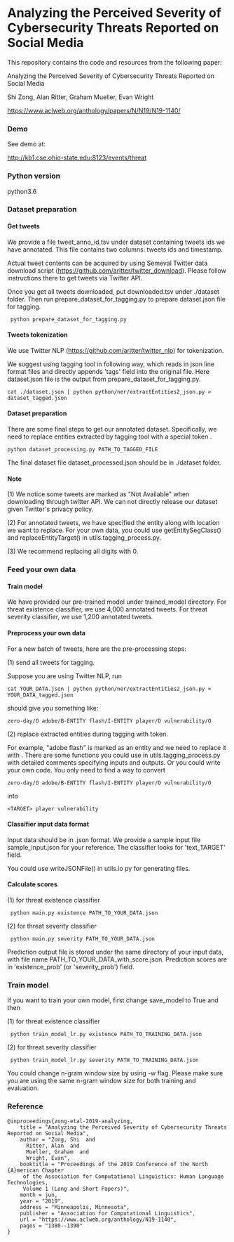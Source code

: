 

Analyzing the Perceived Severity of Cybersecurity Threats Reported on Social Media
====================

This repository contains the code and resources from the following paper:

Analyzing the Perceived Severity of Cybersecurity Threats Reported on Social Media

Shi Zong, Alan Ritter, Graham Mueller, Evan Wright

https://www.aclweb.org/anthology/papers/N/N19/N19-1140/

### Demo

See demo at:

http://kb1.cse.ohio-state.edu:8123/events/threat

### Python version

python3.6

### Dataset preparation

#### Get tweets

We provide a file tweet_anno_id.tsv under dataset containing tweets ids we have annotated. This file contains two columns: tweets ids and timestamp.

Actual tweet contents can be acquired by using Semeval Twitter data download script (https://github.com/aritter/twitter_download). Please follow instructions there to get tweets via Twitter API.

Once you get all tweets downloaded, put downloaded.tsv under ./dataset folder. Then run prepare_dataset_for_tagging.py to prepare dataset.json file for tagging.

```
 python prepare_dataset_for_tagging.py 
```

#### Tweets tokenization

We use Twitter NLP (https://github.com/aritter/twitter_nlp) for tokenization.
 
We suggest using tagging tool in following way, which reads in json line format files and directly appends  'tags' field into the original file. Here dataset.json file is the output from prepare_dataset_for_tagging.py.

```
cat ./dataset.json | python python/ner/extractEntities2_json.py > dataset_tagged.json
```

#### Dataset preparation

There are some final steps to get our annotated dataset. Specifically, we need to replace entities extracted by tagging tool with a special token <TARGET>.

```
python dataset_processing.py PATH_TO_TAGGED_FILE
```

The final dataset file dataset_processed.json should be in ./dataset folder.

#### Note

(1) We notice some tweets are marked as "Not Available" when downloading through twitter API. We can not directly release our dataset given Twitter's privacy policy.

(2) For annotated tweets, we have specified the entity along with location we want to replace. For your own data, you could use getEntitySegClass() and replaceEntityTarget() in utils.tagging_process.py.

(3) We recommend replacing all digits with 0.

### Feed your own data

#### Train model

We have provided our pre-trained model under trained_model directory. For threat existence classifier, we use 4,000 annotated tweets. For threat severity classifier, we use 1,200 annotated tweets.

#### Preprocess your own data

For a new batch of tweets, here are the pre-processing steps:

(1) send all tweets for tagging. 

Suppose you are using Twitter NLP, run 

```
cat YOUR_DATA.json | python python/ner/extractEntities2_json.py > YOUR_DATA_tagged.json
```

should give you something like:

```
zero-day/O adobe/B-ENTITY flash/I-ENTITY player/O vulnerability/O
```

(2) replace extracted entities during tagging with <TARGET> token.
 
For example, "adobe flash" is marked as an entity and we need to replace it with <TARGET>. There are some functions you could use in utils.tagging_process.py with detailed comments specifying inputs and outputs. Or you could write your own code. You only need to find a way to convert 
 
```
zero-day/O adobe/B-ENTITY flash/I-ENTITY player/O vulnerability/O
```

into

```
<TARGET> player vulnerability
```

#### Classifier input data format
Input data should be in .json format. We provide a sample input file sample_input.json for your reference. The classifier looks for 'text_TARGET' field.

You could use writeJSONFile() in utils.io py for generating files.

#### Calculate scores

(1) for threat existence classifier

```
 python main.py existence PATH_TO_YOUR_DATA.json
```

(2) for threat severity classifier

```
 python main.py severity PATH_TO_YOUR_DATA.json
```

 Prediction output file is stored under the same directory of your input data, with file name PATH_TO_YOUR_DATA_with_score.json. Prediction scores are in 'existence_prob' (or 'severity_prob') field.

### Train model

If you want to train your own model, first change save_model to True and then

(1) for threat existence classifier

```
 python train_model_lr.py existence PATH_TO_TRAINING_DATA.json
```

(2) for threat severity classifier

```
 python train_model_lr.py severity PATH_TO_TRAINING_DATA.json
```

You could change n-gram window size by using -w flag. Please make sure you are using the same n-gram window size for both training and evaluation.

### Reference

```
@inproceedings{zong-etal-2019-analyzing,
    title = "Analyzing the Perceived Severity of Cybersecurity Threats Reported on Social Media",
    author = "Zong, Shi  and
      Ritter, Alan  and
      Mueller, Graham  and
      Wright, Evan",
    booktitle = "Proceedings of the 2019 Conference of the North {A}merican Chapter
     of the Association for Computational Linguistics: Human Language Technologies,
     Volume 1 (Long and Short Papers)",
    month = jun,
    year = "2019",
    address = "Minneapolis, Minnesota",
    publisher = "Association for Computational Linguistics",
    url = "https://www.aclweb.org/anthology/N19-1140",
    pages = "1380--1390"
}
```
